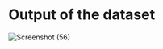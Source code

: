 # Output of the dataset

![Screenshot (56)](https://github.com/Ibrokhim7755/DL_Class_projects/assets/89033710/992299e3-f271-400b-945a-88a4541a062f)


